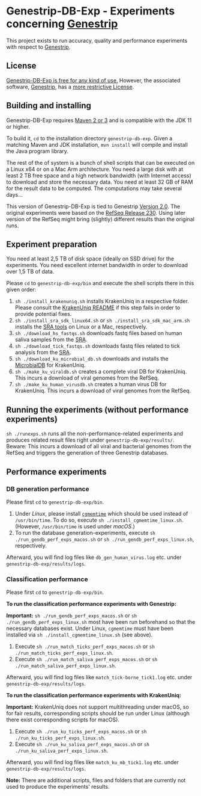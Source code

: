 **Genestrip-DB-Exp** - Experiments concerning [Genestrip](https://github.com/pfeiferd/genestrip)
===============================================
  
This project exists to run accuracy, quality and performance experiments with respect to [Genestrip]([Genestrip](https://github.com/pfeiferd/genestrip)).

## License

[Genestrip-DB-Exp is free for any kind of use.](./LICENSE.txt) 
However, the associated software, [Genestrip](https://github.com/pfeiferd/genestrip), has a [more restrictive License](https://github.com/pfeiferd/genestrip#license). 

## Building and installing

Genestrip-DB-Exp requires [Maven 2 or 3](https://maven.apache.org/) and is compatible with the JDK 11 or higher.

To build it, `cd` to the installation directory `genestrip-db-exp`. Given a matching Maven and JDK installation, `mvn install` will compile and install the Java program library.

The rest of the of system is a bunch of shell scripts that can be executed on a Linux x64 or on a Mac Arm architecture.
You need a large disk with at least 2 TB free space and a high network bandwidth (with Internet access) to download and store the necessary data.
You need at least 32 GB of RAM for the result data to be computed. The computations may take several days...

This version of Genestrip-DB-Exp is tied to Genestrip [Version 2.0](https://github.com/pfeiferd/genestrip/releases/tag/v2.0).
The original experiments were based on the [RefSeq Release 230](https://ftp.ncbi.nlm.nih.gov/refseq/release/RELEASE_NUMBER).
Using later version of the RefSeq might bring (slightly) different results than the original runs.

## Experiment preparation

You need at least 2,5 TB of disk space (ideally on SSD drive) for the experiments.
You need excellent internet bandwidth in order to download over 1,5 TB of data.

Please `cd` to `genestrip-db-exp/bin` and execute the shell scripts there
in this given order:

1) `sh ./install_krakenuniq.sh` installs KrakenUniq in a respective folder. Please consult the [KrakenUniq README](https://github.com/fbreitwieser/krakenuniq/blob/master/README.md#installation) if this step fails in order to provide potential fixes.
2) `sh ./install_sra_sdk_linux64.sh` or `sh ./install_sra_sdk_mac_arm.sh` installs the [SRA tools](https://github.com/ncbi/sra-tools/wiki/01.-Downloading-SRA-Toolkit) on Linux or a Mac, respectively.
3) `sh ./download_hs_fastqs.sh` downloads fastq files based on human saliva samples from the [SRA](https://www.ncbi.nlm.nih.gov/sra/).
4) `sh ./download_tick_fastqs.sh` downloads fastq files related to tick analysis from the [SRA](https://www.ncbi.nlm.nih.gov/sra/).
5) `sh ./download_ku_microbial_db.sh` downloads and installs the [MicrobialDB](https://benlangmead.github.io/aws-indexes/k2) for KrakenUniq.
6) `sh ./make_ku_viraldb.sh` creates a complete viral DB for KrakenUniq. This incurs a download of viral genomes from the RefSeq.
7) `sh ./make_ku_human_virusdb.sh` creates a human virus DB for KrakenUniq. This incurs a download of viral genomes from the RefSeq.

## Running the experiments (without performance experiments)

`sh ./runexps.sh` runs all the non-performance-related experiments and produces related result files right under `genestrip-db-exp/results/`. 
Beware: This incurs a download of all viral and bacterial genomes from the RefSeq and triggers the generation of three Genestrip databases.

## Performance experiments

### DB generation performance

Please first `cd` to `genestrip-db-exp/bin`.

1) Under *Linux*, please install [`cgmemtime`](https://github.com/gsauthof/cgmemtime) which should be used
instead of `/usr/bin/time`. To do so, execute `sh ./install_cgmemtime_linux.sh`. (However, `/usr/bin/time` is used under *macOS*.)
2) To run the database generation-experiments, execute
`sh ./run_gendb_perf_exps_macos.sh` or `sh ./run_gendb_perf_exps_linux.sh`, respectively.

Afterward, you will find log files like `db_gen_human_virus.log` etc. under `genestrip-db-exp/results/logs`.

### Classification performance

Please first `cd` to `genestrip-db-exp/bin`.

**To run the classification performance experiments with Genestrip:**

**Important:** `sh ./run_gendb_perf_exps_macos.sh` or `sh ./run_gendb_perf_exps_linux.sh` most have been
run beforehand so that the necessary databases exist.
Under Linux, `cgmemtime` must have been installed via `sh ./install_cgmemtime_linux.sh` (see above).

1) Execute `sh ./run_match_ticks_perf_exps_macos.sh` or `sh ./run_match_ticks_perf_exps_linux.sh`.
2) Execute `sh ./run_match_saliva_perf_exps_macos.sh` or `sh ./run_match_saliva_perf_exps_linux.sh`.

Afterward, you will find log files like `match_tick-borne_tick1.log` etc. under `genestrip-db-exp/results/logs`.

**To run the classification performance experiments with KrakenUniq:**

**Important:** KrakenUniq does not support multithreading under macOS,
so for fair results, corresponding scripts should be run under Linux (although there exist corresponding scripts for macOS).

1) Execute `sh ./run_ku_ticks_perf_exps_macos.sh` or `sh ./run_ku_ticks_perf_exps_linux.sh`.
2) Execute `sh ./run_ku_saliva_perf_exps_macos.sh` or `sh ./run_ku_saliva_perf_exps_linux.sh`.

Afterward, you will find log files like `match_ku_mb_tick1.log` etc. under `genestrip-db-exp/results/logs`.

**Note:** There are additional scripts, files and folders that are currently not used to produce the experiments' results.
